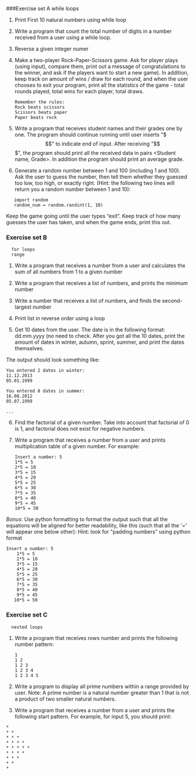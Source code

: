 ###Exercise set A
      while loops

1. Print First 10 natural numbers using while loop


2. Write a program that count the total number of digits in a number received from a user using a while loop.


3. Reverse a given integer numer

4. Make a two-player Rock-Paper-Scissors game. Ask for player plays (using input), compare them, print out a message of congratulations to the winner, and ask if the players want to start a new game). In addition, keep track on amount of wins / draw for each round, and when the user chooses to exit your program, print all the statistics of the game - total rounds played, total wins for each player, total draws.

   ```
   Remember the rules:
   Rock beats scissors
   Scissors beats paper
   Paper beats rock
   ```

5. Write a program that receives student names and their grades one by one. The program should continue running until user inserts "$$$" to indicate end of input. After receiving "$$$", the program should print all the received data in pairs <Student name, Grade>. In addition the program should print an average grade.


5. Generate a random number between 1 and 100 (including 1 and 100). Ask the user to guess the number, then tell them whether they guessed too low, too high, or exactly right. (Hint: the following two lines will return you a random number between 1 and 10):
```
   import random
   random_num = random.randint(1, 10)
```
Keep the game going until the user types “exit”. Keep track of how many guesses the user has taken, and when the game ends, print this out.

### Exercise set B
      for loops
      range

1. Write a program that receives a number from a user and calculates the sum of all numbers from 1 to a given number

2. Write a program that receives a list of numbers, and prints the minimum number


3. Write a number that receives a list of numbers, and finds the second-largest number


4. Print list in reverse order using a loop


5. Get 10 dates from the user. The date is in the following format: dd.mm.yyyy (no need to check. After you got all the 10 dates, print the amount of dates in winter, autumn, sprint, summer, and print the dates themselves.

The output should look something like:

```
You entered 2 dates in winter:
11.12.2013
05.01.1999

You entered 8 dates in summer:
16.08.2012
05.07.1999

...
```

6. Find the factorial of a given number.
Take into account that factorial of 0 is 1, and factorial does not exist for negative numbers.


6. Write a program that receives a number from a user and prints multiplication table of a given number. For example:
   ```
   Insert a number: 5
   1*5 = 5
   2*5 = 10
   3*5 = 15
   4*5 = 20
   5*5 = 25
   6*5 = 30
   7*5 = 35
   8*5 = 40
   9*5 = 45
   10*5 = 50
   ```
_Bonus_: Use python formatting to format the output such that all the equations will be aligned for better readability, like this (such that all the '=' will appear one below other):
Hint: look for "padding numbers" using python format
```
Insert a number: 5
    1*5 = 5
    2*5 = 10
    3*5 = 15
    4*5 = 20
    5*5 = 25
    6*5 = 30
    7*5 = 35
    8*5 = 40
    9*5 = 45
   10*5 = 50

```



### Exercise set C
      nested loops

1. Write a program that receives rows number  and prints the following number pattern:
   ```
   1
   1 2
   1 2 3
   1 2 3 4
   1 2 3 4 5
   ```


2. Write a program to display all prime numbers within a range provided by user.
Note: A prime number is a natural number greater than 1 that is not a product of two smaller natural numbers.


3. Write a program that receives a number from a user and prints the following start pattern. For example, for input 5, you should print:
```
* 
* * 
* * * 
* * * * 
* * * * * 
* * * * 
* * * 
* * 
*

```

